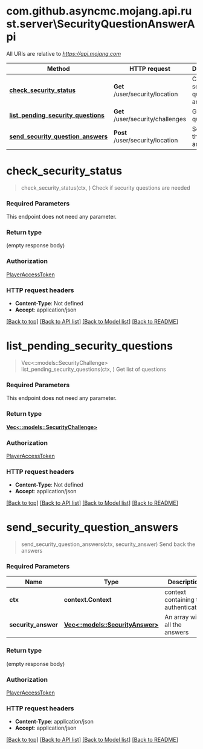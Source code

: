 # com.github.asyncmc.mojang.api.rust.server\SecurityQuestionAnswerApi

All URIs are relative to *https://api.mojang.com*

Method | HTTP request | Description
------------- | ------------- | -------------
[**check_security_status**](SecurityQuestionAnswerApi.md#check_security_status) | **Get** /user/security/location | Check if security questions are needed
[**list_pending_security_questions**](SecurityQuestionAnswerApi.md#list_pending_security_questions) | **Get** /user/security/challenges | Get list of questions
[**send_security_question_answers**](SecurityQuestionAnswerApi.md#send_security_question_answers) | **Post** /user/security/location | Send back the answers


# **check_security_status**
> check_security_status(ctx, )
Check if security questions are needed

### Required Parameters
This endpoint does not need any parameter.

### Return type

 (empty response body)

### Authorization

[PlayerAccessToken](../README.md#PlayerAccessToken)

### HTTP request headers

 - **Content-Type**: Not defined
 - **Accept**: application/json

[[Back to top]](#) [[Back to API list]](../README.md#documentation-for-api-endpoints) [[Back to Model list]](../README.md#documentation-for-models) [[Back to README]](../README.md)

# **list_pending_security_questions**
> Vec<::models::SecurityChallenge> list_pending_security_questions(ctx, )
Get list of questions

### Required Parameters
This endpoint does not need any parameter.

### Return type

[**Vec<::models::SecurityChallenge>**](SecurityChallenge.md)

### Authorization

[PlayerAccessToken](../README.md#PlayerAccessToken)

### HTTP request headers

 - **Content-Type**: Not defined
 - **Accept**: application/json

[[Back to top]](#) [[Back to API list]](../README.md#documentation-for-api-endpoints) [[Back to Model list]](../README.md#documentation-for-models) [[Back to README]](../README.md)

# **send_security_question_answers**
> send_security_question_answers(ctx, security_answer)
Send back the answers

### Required Parameters

Name | Type | Description  | Notes
------------- | ------------- | ------------- | -------------
 **ctx** | **context.Context** | context containing the authentication | nil if no authentication
  **security_answer** | [**Vec<::models::SecurityAnswer>**](array.md)| An array with all the answers | 

### Return type

 (empty response body)

### Authorization

[PlayerAccessToken](../README.md#PlayerAccessToken)

### HTTP request headers

 - **Content-Type**: application/json
 - **Accept**: application/json

[[Back to top]](#) [[Back to API list]](../README.md#documentation-for-api-endpoints) [[Back to Model list]](../README.md#documentation-for-models) [[Back to README]](../README.md)

